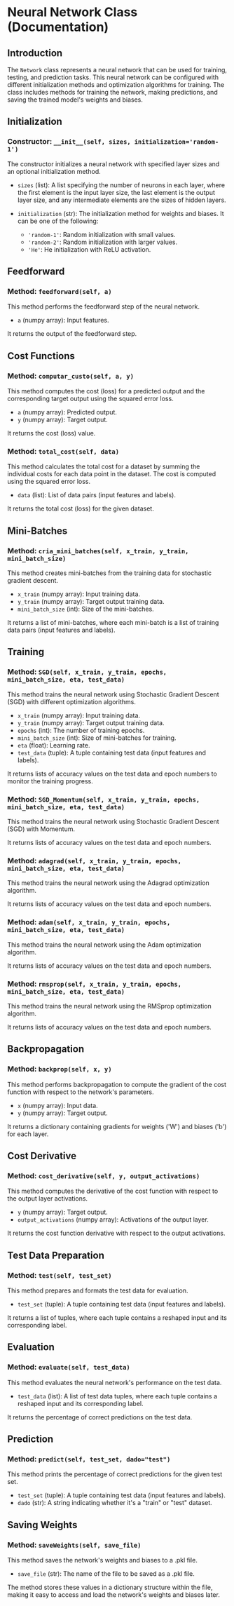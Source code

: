 # Neural Network Class (Documentation)

## Introduction

The `Network` class represents a neural network that can be used for training, testing, and prediction tasks. This neural network can be configured with different initialization methods and optimization algorithms for training. The class includes methods for training the network, making predictions, and saving the trained model's weights and biases.

## Initialization

### Constructor: `__init__(self, sizes, initialization='random-1')`

The constructor initializes a neural network with specified layer sizes and an optional initialization method.

- `sizes` (list): A list specifying the number of neurons in each layer, where the first element is the input layer size, the last element is the output layer size, and any intermediate elements are the sizes of hidden layers.

- `initialization` (str): The initialization method for weights and biases. It can be one of the following:
    - `'random-1'`: Random initialization with small values.
    - `'random-2'`: Random initialization with larger values.
    - `'He'`: He initialization with ReLU activation.

## Feedforward

### Method: `feedforward(self, a)`

This method performs the feedforward step of the neural network.

- `a` (numpy array): Input features.

It returns the output of the feedforward step.

## Cost Functions

### Method: `computar_custo(self, a, y)`

This method computes the cost (loss) for a predicted output and the corresponding target output using the squared error loss.

- `a` (numpy array): Predicted output.
- `y` (numpy array): Target output.

It returns the cost (loss) value.

### Method: `total_cost(self, data)`

This method calculates the total cost for a dataset by summing the individual costs for each data point in the dataset. The cost is computed using the squared error loss.

- `data` (list): List of data pairs (input features and labels).

It returns the total cost (loss) for the given dataset.

## Mini-Batches

### Method: `cria_mini_batches(self, x_train, y_train, mini_batch_size)`

This method creates mini-batches from the training data for stochastic gradient descent.

- `x_train` (numpy array): Input training data.
- `y_train` (numpy array): Target output training data.
- `mini_batch_size` (int): Size of the mini-batches.

It returns a list of mini-batches, where each mini-batch is a list of training data pairs (input features and labels).

## Training

### Method: `SGD(self, x_train, y_train, epochs, mini_batch_size, eta, test_data)`

This method trains the neural network using Stochastic Gradient Descent (SGD) with different optimization algorithms.

- `x_train` (numpy array): Input training data.
- `y_train` (numpy array): Target output training data.
- `epochs` (int): The number of training epochs.
- `mini_batch_size` (int): Size of mini-batches for training.
- `eta` (float): Learning rate.
- `test_data` (tuple): A tuple containing test data (input features and labels).

It returns lists of accuracy values on the test data and epoch numbers to monitor the training progress.

### Method: `SGD_Momentum(self, x_train, y_train, epochs, mini_batch_size, eta, test_data)`

This method trains the neural network using Stochastic Gradient Descent (SGD) with Momentum.

It returns lists of accuracy values on the test data and epoch numbers.

### Method: `adagrad(self, x_train, y_train, epochs, mini_batch_size, eta, test_data)`

This method trains the neural network using the Adagrad optimization algorithm.

It returns lists of accuracy values on the test data and epoch numbers.

### Method: `adam(self, x_train, y_train, epochs, mini_batch_size, eta, test_data)`

This method trains the neural network using the Adam optimization algorithm.

It returns lists of accuracy values on the test data and epoch numbers.

### Method: `rmsprop(self, x_train, y_train, epochs, mini_batch_size, eta, test_data)`

This method trains the neural network using the RMSprop optimization algorithm.

It returns lists of accuracy values on the test data and epoch numbers.

## Backpropagation

### Method: `backprop(self, x, y)`

This method performs backpropagation to compute the gradient of the cost function with respect to the network's parameters.

- `x` (numpy array): Input data.
- `y` (numpy array): Target output.

It returns a dictionary containing gradients for weights ('W') and biases ('b') for each layer.

## Cost Derivative

### Method: `cost_derivative(self, y, output_activations)`

This method computes the derivative of the cost function with respect to the output layer activations.

- `y` (numpy array): Target output.
- `output_activations` (numpy array): Activations of the output layer.

It returns the cost function derivative with respect to the output activations.

## Test Data Preparation

### Method: `test(self, test_set)`

This method prepares and formats the test data for evaluation.

- `test_set` (tuple): A tuple containing test data (input features and labels).

It returns a list of tuples, where each tuple contains a reshaped input and its corresponding label.

## Evaluation

### Method: `evaluate(self, test_data)`

This method evaluates the neural network's performance on the test data.

- `test_data` (list): A list of test data tuples, where each tuple contains a reshaped input and its corresponding label.

It returns the percentage of correct predictions on the test data.

## Prediction

### Method: `predict(self, test_set, dado="test")`

This method prints the percentage of correct predictions for the given test set.

- `test_set` (tuple): A tuple containing test data (input features and labels).
- `dado` (str): A string indicating whether it's a "train" or "test" dataset.

## Saving Weights

### Method: `saveWeights(self, save_file)`

This method saves the network's weights and biases to a .pkl file.

- `save_file` (str): The name of the file to be saved as a .pkl file.

The method stores these values in a dictionary structure within the file, making it easy to access and load the network's weights and biases later.
